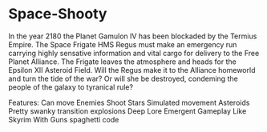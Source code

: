 # Space-Shooty
In the year 2180 the Planet Gamulon IV has been blockaded by the Termius Empire. The Space Frigate HMS Regus must make an emergency run carrying highly sensative information and vital cargo for delivery to the Free Planet Alliance. The Frigate leaves the atmosphere and heads for the Epsilon XII Asteroid Field. Will the Regus make it to the Alliance homeworld and turn the tide of the war? Or will she be destroyed, condeming the people of the galaxy to tyranical rule? 

Features:
  Can move
  Enemies Shoot
  Stars
  Simulated movement
  Asteroids
  Pretty swanky transition
  explosions
  Deep Lore
  Emergent Gameplay
  Like Skyrim With Guns
  spaghetti code
